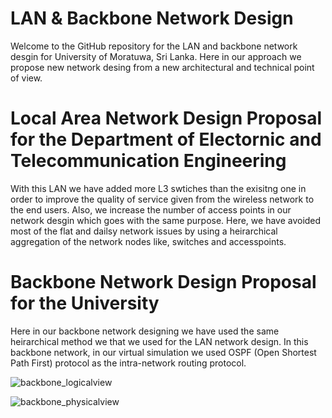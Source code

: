 # LAN & Backbone Network Design
Welcome to the GitHub repository for the LAN and backbone network desgin for University of Moratuwa, Sri Lanka. Here in our approach we propose new network desing from a new architectural and technical point of view.

# Local Area Network Design Proposal for the Department of Electornic and Telecommunication Engineering
With this LAN we have added more L3 swtiches than the exisitng one in order to improve the quality of service given from the wireless network to the end users. Also, we increase the number of access points in our network desgin which goes with the same purpose. Here, we have avoided most of the flat and dailsy network issues by using a heirarchical aggregation of the network nodes like, switches and accesspoints.

# Backbone Network Design Proposal for the University
Here in our backbone network designing we have used the same heirarchical method we that we used for the LAN network design. In this backbone network, in our virtual simulation we used OSPF (Open Shortest Path First) protocol as the intra-network routing protocol.

![backbone_logicalview](https://github.com/PravinduSatharasinghe/LAN-Backbone-Network-Design/assets/129197977/c6b398bd-dd91-4c8e-8b44-d11b6fb7d6cd)

![backbone_physicalview](https://github.com/PravinduSatharasinghe/LAN-Backbone-Network-Design/assets/129197977/2b0f32ea-60d1-4321-bdbd-b92ee04bc7d5)
